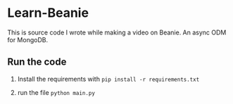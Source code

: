# Learn-Beanie
This is source code I wrote while making a video on Beanie. An async ODM for MongoDB.


## Run the code
1. Install the requirements with
```pip install -r requirements.txt```

2. run the file
```python main.py```
